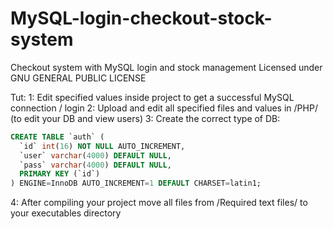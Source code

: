 # MySQL-login-checkout-stock-system
Checkout system with MySQL login and stock management
Licensed under GNU GENERAL PUBLIC LICENSE

Tut:
1: Edit specified values inside project to get a successful MySQL connection / login
2: Upload and edit all specified files and values in /PHP/ (to edit your DB and view users)
3: Create the correct type of DB:
```sql
CREATE TABLE `auth` (
  `id` int(16) NOT NULL AUTO_INCREMENT,
  `user` varchar(4000) DEFAULT NULL,
  `pass` varchar(4000) DEFAULT NULL,
  PRIMARY KEY (`id`)
) ENGINE=InnoDB AUTO_INCREMENT=1 DEFAULT CHARSET=latin1;
```
4: After compiling your project move all files from /Required text files/ to your executables directory 